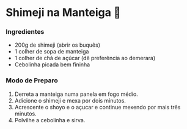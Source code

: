 # Shimeji na Manteiga :mushroom:



### Ingredientes

- 200g de shimeji (abrir os buquês)
- 1 colher de sopa de manteiga
- 1 colher de chá de açúcar (dê preferência ao demerara)
- Cebolinha picada bem fininha



### Modo de Preparo

1. Derreta a manteiga numa panela em fogo médio.
2. Adicione o shimeji e mexa por dois minutos.
3. Acrescente o shoyo e o açucar e continue mexendo por mais três minutos.
4. Polvilhe a cebolinha e sirva.
